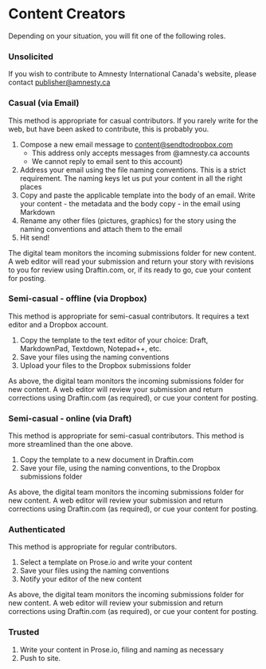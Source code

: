 Content Creators
==========================

Depending on your situation, you will fit one of the following roles.

### Unsolicited

If you wish to contribute to Amnesty International Canada's website, please contact publisher@amnesty.ca


### Casual (via Email)

This method is appropriate for casual contributors. If you rarely write for the web, but have been asked to contribute, this is probably you.

1. Compose a new email message to content@sendtodropbox.com 
	- This address only accepts messages from @amnesty.ca accounts
	- We cannot reply to email sent to this account)
1. Address your email using the file naming conventions. This is a strict requirement. The naming keys let us put your content in all the right places 
1. Copy and paste the applicable template into the body of an email. Write your content - the metadata and the body copy - in the email using Markdown
1. Rename any other files (pictures, graphics) for the story using the naming conventions and attach them to the email
1. Hit send! 

The digital team monitors the incoming submissions folder for new content. A web editor will read your submission and return your story with revisions to you for review using Draftin.com, or, if its ready to go, cue your content for posting.

### Semi-casual - offline (via Dropbox)

This method is appropriate for semi-casual contributors. It requires a text editor and a Dropbox account.

1. Copy the template to the text editor of your choice: Draft, MarkdownPad, Textdown, Notepad++, etc.
1. Save your files using the naming conventions
1. Upload your files to the Dropbox submissions folder

As above, the digital team monitors the incoming submissions folder for new content. A web editor will review your submission and return corrections using Draftin.com (as required), or cue your content for posting.

### Semi-casual - online (via Draft)

This method is appropriate for semi-casual contributors. This method is more streamlined than the one above.

1. Copy the template to a new document in Draftin.com
1. Save your file, using the naming conventions, to the Dropbox submissions folder

As above, the digital team monitors the incoming submissions folder for new content. A web editor will review your submission and return corrections using Draftin.com (as required), or cue your content for posting.

### Authenticated

This method is appropriate for regular contributors.

1. Select a template on Prose.io and write your content
1. Save your files using the naming conventions
1. Notify your editor of the new content

As above, the digital team monitors the incoming submissions folder for new content. A web editor will review your submission and return corrections using Draftin.com (as required), or cue your content for posting.

### Trusted 

1. Write your content in Prose.io, filing and naming as necessary
1. Push to site.
